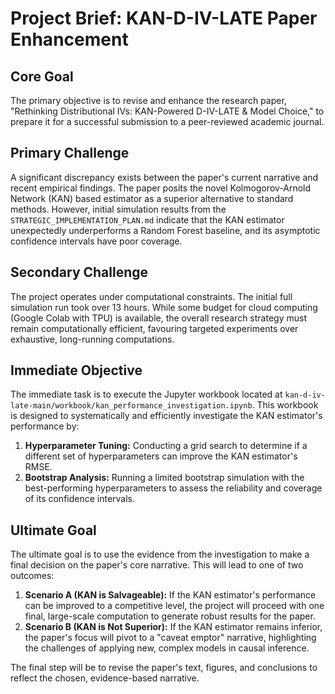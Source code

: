 # Project Brief: KAN-D-IV-LATE Paper Enhancement

## Core Goal

The primary objective is to revise and enhance the research paper, "Rethinking Distributional IVs: KAN-Powered D-IV-LATE & Model Choice," to prepare it for a successful submission to a peer-reviewed academic journal.

## Primary Challenge

A significant discrepancy exists between the paper's current narrative and recent empirical findings. The paper posits the novel Kolmogorov-Arnold Network (KAN) based estimator as a superior alternative to standard methods. However, initial simulation results from the `STRATEGIC_IMPLEMENTATION_PLAN.md` indicate that the KAN estimator unexpectedly underperforms a Random Forest baseline, and its asymptotic confidence intervals have poor coverage.

## Secondary Challenge

The project operates under computational constraints. The initial full simulation run took over 13 hours. While some budget for cloud computing (Google Colab with TPU) is available, the overall research strategy must remain computationally efficient, favouring targeted experiments over exhaustive, long-running computations.

## Immediate Objective

The immediate task is to execute the Jupyter workbook located at `kan-d-iv-late-main/workbook/kan_performance_investigation.ipynb`. This workbook is designed to systematically and efficiently investigate the KAN estimator's performance by:

1.  **Hyperparameter Tuning:** Conducting a grid search to determine if a different set of hyperparameters can improve the KAN estimator's RMSE.
2.  **Bootstrap Analysis:** Running a limited bootstrap simulation with the best-performing hyperparameters to assess the reliability and coverage of its confidence intervals.

## Ultimate Goal

The ultimate goal is to use the evidence from the investigation to make a final decision on the paper's core narrative. This will lead to one of two outcomes:

1.  **Scenario A (KAN is Salvageable):** If the KAN estimator's performance can be improved to a competitive level, the project will proceed with one final, large-scale computation to generate robust results for the paper.
2.  **Scenario B (KAN is Not Superior):** If the KAN estimator remains inferior, the paper's focus will pivot to a "caveat emptor" narrative, highlighting the challenges of applying new, complex models in causal inference.

The final step will be to revise the paper's text, figures, and conclusions to reflect the chosen, evidence-based narrative.
